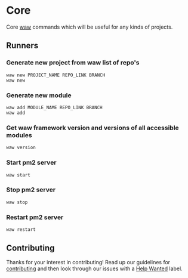 # Core
Core [waw](https://webart.work) commands which will be useful for any kinds of projects.
## Runners
### Generate new project from waw list of repo's
`waw new PROJECT_NAME REPO_LINK BRANCH`<br>
`waw new`
### Generate new module
`waw add MODULE_NAME REPO_LINK BRANCH`<br>
`waw add`
### Get waw framework version and versions of all accessible modules
`waw version`<br>
### Start pm2 server
`waw start`
### Stop pm2 server
`waw stop`
### Restart pm2 server
`waw restart`
## Contributing
Thanks for your interest in contributing! Read up our guidelines for
[contributing](https://github.com/WebArtWork/core/CONTRIBUTING.md)
and then look through our issues with a [Help Wanted](https://github.com/WebArtWork/core/issues?q=is%3Aopen+is%3Aissue+label%3A%22help+wanted%22)
label.
